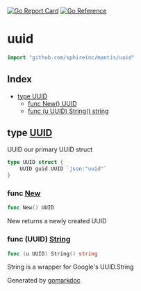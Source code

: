 <!-- Code generated by gomarkdoc. DO NOT EDIT -->

[![Go Report Card](https://goreportcard.com/badge/github.com/sphireinc/mantis)](https://goreportcard.com/report/github.com/sphireinc/mantis)
[![Go Reference](https://pkg.go.dev/badge/github.com/sphireinc/mantis.svg)](https://pkg.go.dev/github.com/sphireinc/mantis)



# uuid

```go
import "github.com/sphireinc/mantis/uuid"
```

## Index

- [type UUID](<#UUID>)
  - [func New\(\) UUID](<#New>)
  - [func \(u UUID\) String\(\) string](<#UUID.String>)


<a name="UUID"></a>
## type [UUID](<https://github.com/sphireinc/mantis/blob/master/uuid/uuid.go#L8-L10>)

UUID our primary UUID struct

```go
type UUID struct {
    UUID guid.UUID `json:"uuid"`
}
```

<a name="New"></a>
### func [New](<https://github.com/sphireinc/mantis/blob/master/uuid/uuid.go#L13>)

```go
func New() UUID
```

New returns a newly created UUID

<a name="UUID.String"></a>
### func \(UUID\) [String](<https://github.com/sphireinc/mantis/blob/master/uuid/uuid.go#L20>)

```go
func (u UUID) String() string
```

String is a wrapper for Google's UUID.String

Generated by [gomarkdoc](<https://github.com/princjef/gomarkdoc>)

